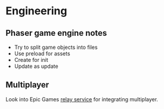 # Engineering

## Phaser game engine notes
- Try to split game objects into files
- Use preload for assets
- Create for init
- Update as update

## Multiplayer

Look into Epic Games [relay service](https://onlineservices.epicgames.com/en-US/services-games) for integrating multiplayer.